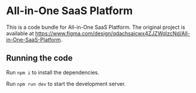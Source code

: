 
  # All-in-One SaaS Platform

  This is a code bundle for All-in-One SaaS Platform. The original project is available at https://www.figma.com/design/qdachsaicwx4ZJZWqlzcNd/All-in-One-SaaS-Platform.

  ## Running the code

  Run `npm i` to install the dependencies.

  Run `npm run dev` to start the development server.
  